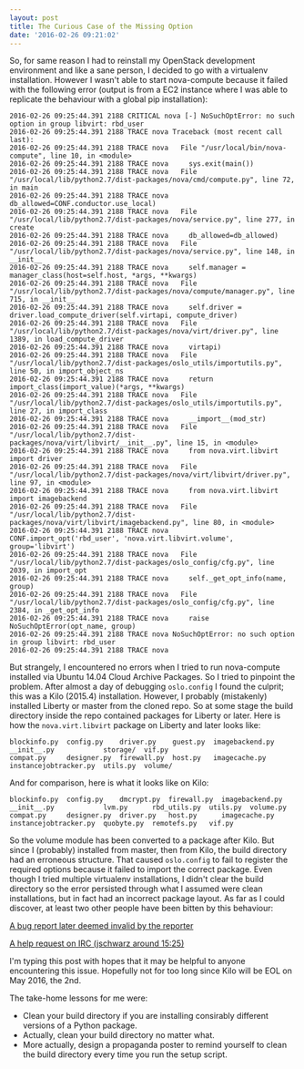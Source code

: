 ```yaml
---
layout: post
title: The Curious Case of the Missing Option
date: '2016-02-26 09:21:02'
---
```

So, for same reason I had to reinstall my OpenStack development environment and like a sane person, I decided to go with a virtualenv installation. However I wasn't able to start nova-compute because it failed with the following error (output is from a EC2 instance where I was able to replicate the behaviour with a global pip installation):

    2016-02-26 09:25:44.391 2188 CRITICAL nova [-] NoSuchOptError: no such option in group libvirt: rbd_user
    2016-02-26 09:25:44.391 2188 TRACE nova Traceback (most recent call last):
    2016-02-26 09:25:44.391 2188 TRACE nova   File "/usr/local/bin/nova-compute", line 10, in <module>
    2016-02-26 09:25:44.391 2188 TRACE nova     sys.exit(main())
    2016-02-26 09:25:44.391 2188 TRACE nova   File "/usr/local/lib/python2.7/dist-packages/nova/cmd/compute.py", line 72, in main
    2016-02-26 09:25:44.391 2188 TRACE nova     db_allowed=CONF.conductor.use_local)
    2016-02-26 09:25:44.391 2188 TRACE nova   File "/usr/local/lib/python2.7/dist-packages/nova/service.py", line 277, in create
    2016-02-26 09:25:44.391 2188 TRACE nova     db_allowed=db_allowed)
    2016-02-26 09:25:44.391 2188 TRACE nova   File "/usr/local/lib/python2.7/dist-packages/nova/service.py", line 148, in __init__
    2016-02-26 09:25:44.391 2188 TRACE nova     self.manager = manager_class(host=self.host, *args, **kwargs)
    2016-02-26 09:25:44.391 2188 TRACE nova   File "/usr/local/lib/python2.7/dist-packages/nova/compute/manager.py", line 715, in __init__
    2016-02-26 09:25:44.391 2188 TRACE nova     self.driver = driver.load_compute_driver(self.virtapi, compute_driver)
    2016-02-26 09:25:44.391 2188 TRACE nova   File "/usr/local/lib/python2.7/dist-packages/nova/virt/driver.py", line 1389, in load_compute_driver
    2016-02-26 09:25:44.391 2188 TRACE nova     virtapi)
    2016-02-26 09:25:44.391 2188 TRACE nova   File "/usr/local/lib/python2.7/dist-packages/oslo_utils/importutils.py", line 50, in import_object_ns
    2016-02-26 09:25:44.391 2188 TRACE nova     return import_class(import_value)(*args, **kwargs)
    2016-02-26 09:25:44.391 2188 TRACE nova   File "/usr/local/lib/python2.7/dist-packages/oslo_utils/importutils.py", line 27, in import_class
    2016-02-26 09:25:44.391 2188 TRACE nova     __import__(mod_str)
    2016-02-26 09:25:44.391 2188 TRACE nova   File "/usr/local/lib/python2.7/dist-packages/nova/virt/libvirt/__init__.py", line 15, in <module>
    2016-02-26 09:25:44.391 2188 TRACE nova     from nova.virt.libvirt import driver
    2016-02-26 09:25:44.391 2188 TRACE nova   File "/usr/local/lib/python2.7/dist-packages/nova/virt/libvirt/driver.py", line 97, in <module>
    2016-02-26 09:25:44.391 2188 TRACE nova     from nova.virt.libvirt import imagebackend
    2016-02-26 09:25:44.391 2188 TRACE nova   File "/usr/local/lib/python2.7/dist-packages/nova/virt/libvirt/imagebackend.py", line 80, in <module>
    2016-02-26 09:25:44.391 2188 TRACE nova     CONF.import_opt('rbd_user', 'nova.virt.libvirt.volume', group='libvirt')
    2016-02-26 09:25:44.391 2188 TRACE nova   File "/usr/local/lib/python2.7/dist-packages/oslo_config/cfg.py", line 2039, in import_opt
    2016-02-26 09:25:44.391 2188 TRACE nova     self._get_opt_info(name, group)
    2016-02-26 09:25:44.391 2188 TRACE nova   File "/usr/local/lib/python2.7/dist-packages/oslo_config/cfg.py", line 2384, in _get_opt_info
    2016-02-26 09:25:44.391 2188 TRACE nova     raise NoSuchOptError(opt_name, group)
    2016-02-26 09:25:44.391 2188 TRACE nova NoSuchOptError: no such option in group libvirt: rbd_user
    2016-02-26 09:25:44.391 2188 TRACE nova 

But strangely, I encountered no errors when I tried to run nova-compute installed via Ubuntu 14.04 Cloud Archive Packages. So I tried to pinpoint the problem. After almost a day of debugging `oslo.config` I found the culprit; this was a Kilo (2015.4) installation. However, I probably (mistakenly) installed Liberty or master from the cloned repo. So at some stage the build directory inside the repo contained packages for Liberty or later. Here is how the `nova.virt.libvirt` package on Liberty and later looks like:

    blockinfo.py  config.py    driver.py    guest.py  imagebackend.py  __init__.py            storage/  vif.py
    compat.py     designer.py  firewall.py  host.py   imagecache.py    instancejobtracker.py  utils.py  volume/

And for comparison, here is what it looks like on Kilo:

    blockinfo.py  config.py    dmcrypt.py  firewall.py  imagebackend.py  __init__.py            lvm.py      rbd_utils.py  utils.py  volume.py
    compat.py     designer.py  driver.py   host.py      imagecache.py    instancejobtracker.py  quobyte.py  remotefs.py   vif.py

So the volume module has been converted to a package after Kilo. But since I (probably) installed from master, then from Kilo, the build directory had an erroneous structure. That caused `oslo.config` to fail to register the required options because it failed to import the correct package. Even though I tried multiple virtualenv installations, I didn't clear the build directory so the error persisted through what I assumed were clean installations, but in fact had an incorrect package layout. As far as I could discover, at least two other people have been bitten by this behaviour:


[A bug report later deemed invalid by the reporter][bug]

[A help request on IRC (jschwarz around 15:25)][irc]

I'm typing this post with hopes that it may be helpful to anyone encountering this issue. Hopefully not for too long since Kilo will be EOL on May 2016, the 2nd.

The take-home lessons for me were:

* Clean your build directory if you are installing consirably different versions of a Python package.
* Actually, clean your build directory no matter what.
* More actually, design a propaganda poster to remind yourself to clean the build directory every time you run the setup script.


[bug]: https://bugs.launchpad.net/nova/+bug/1304762
[irc]: http://eavesdrop.openstack.org/irclogs/%23openstack-nova/%23openstack-nova.2015-08-17.log.html 
